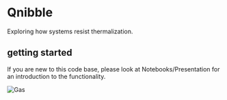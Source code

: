 # Qnibble
Exploring how systems resist thermalization.

## getting started
 If you are new to this code base, please look at Notebooks/Presentation for an introduction to the functionality.

![Gas](https://user-images.githubusercontent.com/1857496/141157881-7db7ca22-10aa-4098-8409-9762effde4ac.gif)
